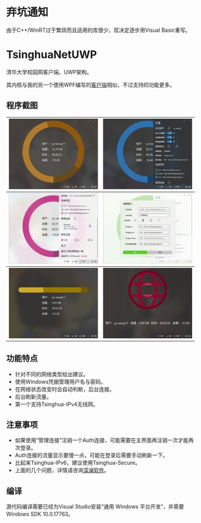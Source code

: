 # 弃坑通知
由于C++/WinRT过于繁琐而且适用的库很少，现决定逐步用Visual Basic重写。

# TsinghuaNetUWP
清华大学校园网客户端，UWP架构。

其内核与我的另一个使用WPF编写的[客户端](https://github.com/Berrysoft/Tsinghua_Auth4_Net)相似，不过支持的功能更多。

## 程序截图

<table>
    <tbody>
        <tr>
            <th><img alt="主界面" src="./Screenshots/MainPage.png"/></th>
            <th><img alt="设置栏" src="./Screenshots/Settings.png"/></th>
        </tr>
        <tr>
            <th><img alt="适应主题" src="./Screenshots/Theme.png"/></th>
            <th><img alt="编辑建议" src="./Screenshots/Suggestions.png"/></th>
        </tr>
        <tr>
            <th><img alt="直线" src="./Screenshots/Line.png"/></th>
            <th><img alt="图标" src="./Screenshots/Circle.png"/></th>
        </tr>
    </tbody>
</table>

## 功能特点
* 针对不同的网络类型给出建议。
* 使用Windows凭据管理用户名与密码。
* 在网络状态改变时会自动判断，后台连接。
* 后台刷新流量。
* 第一个支持Tsinghua-IPv4无线网。

## 注意事项
* 如果使用“管理连接”注销一个Auth连接，可能需要在主界面再注销一次才能再次登录。
* Auth连接的流量显示要慢一点，可能在登录后需要手动刷新一下。
* 比起来Tsinghua-IPv6，建议使用Tsinghua-Secure。
* 上面的几个问题，详情请咨询[深澜软件](http://www.srun.com/)。

## 编译
源代码编译需要已经为Visual Studio安装“通用 Windows 平台开发”，并需要Windows SDK 10.0.17763。

